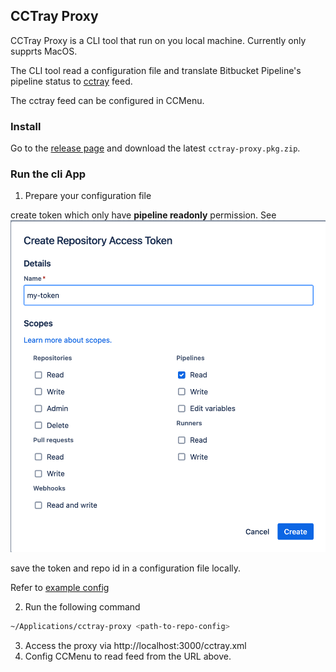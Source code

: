CCTray Proxy
---
CCTray Proxy is a CLI tool that run  on you local machine. Currently only supprts MacOS.

The CLI tool read a configuration file and translate Bitbucket Pipeline's pipeline status
to [cctray](https://www.cctray.org) feed.

The cctray feed can be configured in CCMenu.

### Install

Go to the [release page](https://github.com/nicholasren/cctray-proxy/releases/) and download the latest
`cctray-proxy.pkg.zip`.



### Run the cli App

1. Prepare your configuration file

create token which only have **pipeline readonly** permission.
See ![img](./docs/images/generate-token.png)

save the token and repo id in a configuration file locally.

Refer to [example config](./config/example-config.json)

2. Run the following command
```bash
~/Applications/cctray-proxy <path-to-repo-config>
```
3. Access the proxy via http://localhost:3000/cctray.xml
4. Config CCMenu to read feed from the URL above.
